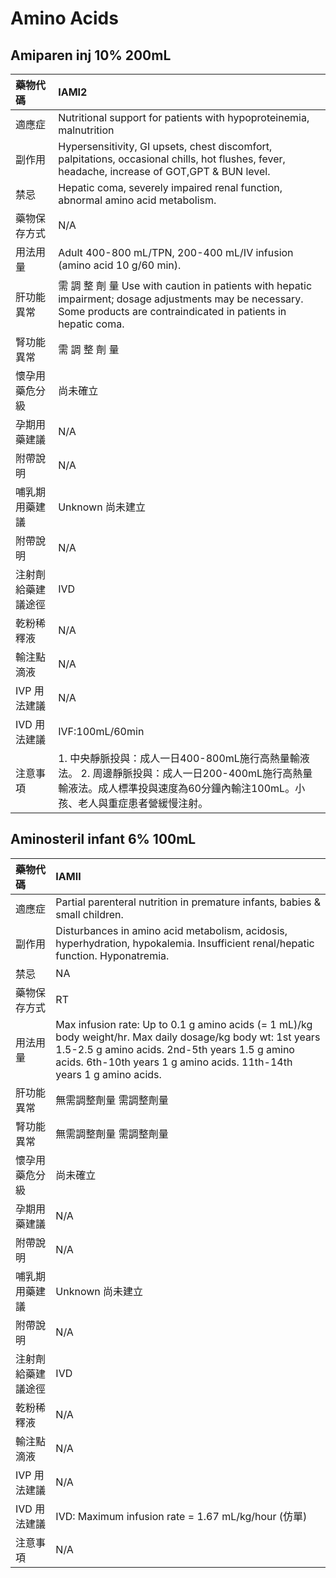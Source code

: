 # Amino Acids

## Amiparen inj 10% 200mL

| 藥物代碼 | IAMI2 |
| :--- | :--- |
| 適應症 | Nutritional support for patients with hypoproteinemia, malnutrition |
| 副作用 | Hypersensitivity, GI upsets, chest discomfort, palpitations, occasional chills, hot flushes, fever, headache, increase of GOT,GPT & BUN level. |
| 禁忌 | Hepatic coma, severely impaired renal function, abnormal amino acid metabolism. |
| 藥物保存方式 | N/A |
| 用法用量 | Adult 400-800 mL/TPN, 200-400 mL/IV infusion \(amino acid 10 g/60 min\). |
| 肝功能異常 | 需 調 整 劑 量  Use with caution in patients with hepatic impairment; dosage adjustments may be necessary. Some products are contraindicated in patients in hepatic coma. |
| 腎功能異常 | 需 調 整 劑 量 |
| 懷孕用藥危分級 | 尚未確立 |
| 孕期用藥建議 | N/A |
| 附帶說明 | N/A |
| 哺乳期用藥建議 | Unknown 尚未建立 |
| 附帶說明 | N/A |
| 注射劑給藥建議途徑 | IVD |
| 乾粉稀釋液 | N/A |
| 輸注點滴液 | N/A |
| IVP 用法建議 | N/A |
| IVD 用法建議 | IVF:100mL/60min |
| 注意事項 | 1. 中央靜脈投與：成人一日400-800mL施行高熱量輸液法。 2. 周邊靜脈投與：成人一日200-400mL施行高熱量輸液法。成人標準投與速度為60分鐘內輸注100mL。小孩、老人與重症患者營緩慢注射。 |

## Aminosteril infant 6% 100mL

| 藥物代碼 | IAMII |
| :--- | :--- |
| 適應症 | Partial parenteral nutrition in premature infants, babies & small children. |
| 副作用 | Disturbances in amino acid metabolism, acidosis, hyperhydration, hypokalemia. Insufficient renal/hepatic function. Hyponatremia. |
| 禁忌 | NA |
| 藥物保存方式 | RT |
| 用法用量 | Max infusion rate: Up to 0.1 g amino acids \(= 1 mL\)/kg body weight/hr. Max daily dosage/kg body wt: 1st years 1.5-2.5 g amino acids. 2nd-5th years 1.5 g amino acids. 6th-10th years 1 g amino acids. 11th-14th years 1 g amino acids. |
| 肝功能異常 | 無需調整劑量  需調整劑量 |
| 腎功能異常 | 無需調整劑量  需調整劑量 |
| 懷孕用藥危分級 | 尚未確立 |
| 孕期用藥建議 | N/A |
| 附帶說明 | N/A |
| 哺乳期用藥建議 | Unknown 尚未建立 |
| 附帶說明 | N/A |
| 注射劑給藥建議途徑 | IVD |
| 乾粉稀釋液 | N/A |
| 輸注點滴液 | N/A |
| IVP 用法建議 | N/A |
| IVD 用法建議 | IVD: Maximum infusion rate = 1.67 mL/kg/hour \(仿單\) |
| 注意事項 | N/A |

